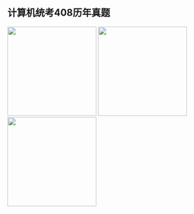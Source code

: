 ## 计算机统考408历年真题

<img src="https://gss2.bdstatic.com/-fo3dSag_xI4khGkpoWK1HF6hhy/baike/c0%3Dbaike80%2C5%2C5%2C80%2C26/sign=7a03fe03ccbf6c81e33a24badd57da50/b21c8701a18b87d6c1feb174070828381f30fd19.jpg?image&quality=100&size=b4000_4000&sec=1552226769&di=6b14211f542ab6336700c12c0e7af0fc&src=http://imgtu.lishiquwen.com/20150527/1432699095374329.jpg" height="200" width="200">   <img src="https://gss0.bdstatic.com/-4o3dSag_xI4khGkpoWK1HF6hhy/baike/c0%3Dbaike150%2C5%2C5%2C150%2C50/sign=2e4b7e96ffd3572c72ef948eeb7a0842/8644ebf81a4c510ffd63cb656d59252dd42aa52d.jpg" height="200" width="200">   <img src="https://gss1.bdstatic.com/9vo3dSag_xI4khGkpoWK1HF6hhy/baike/c0%3Dbaike150%2C5%2C5%2C150%2C50/sign=320fc6008b01a18be4e61a1dff466c6d/42166d224f4a20a4fff87ceb9c529822720ed03c.jpg" height="200" width="200">
